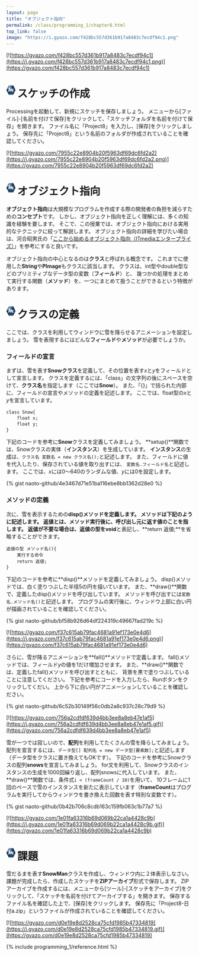 ```yaml
---
layout: page
title: "オブジェクト指向"
permalink: /class/programming_1/chapter8.html
top_link: false
image: "https://i.gyazo.com/f428bc557d361b917a8483c7ecdf94c1.png"
---
```


[![https://gyazo.com/f428bc557d361b917a8483c7ecdf94c1](https://i.gyazo.com/f428bc557d361b917a8483c7ecdf94c1.png)](https://gyazo.com/f428bc557d361b917a8483c7ecdf94c1)

# <img style="margin-right:5px;margin-bottom:7px" src="/favicon/favicon-25x25.png">スケッチの作成

Processingを起動して、新規にスケッチを保存しましょう。
メニューから[ファイル]-[名前を付けて保存]をクリックして、「スケッチフォルダを名前を付けて保存」を開きます。
ファイル名に「Project8」を入力し、[保存]をクリックしましょう。
保存先に「Project8」という名前のフォルダが作成されていることを確認してください。

[![https://gyazo.com/7955c22e8904b20f5963df69dc6fd2a2](https://i.gyazo.com/7955c22e8904b20f5963df69dc6fd2a2.png)](https://gyazo.com/7955c22e8904b20f5963df69dc6fd2a2)

# <img style="margin-right:5px;margin-bottom:7px" src="/favicon/favicon-25x25.png">オブジェクト指向

**オブジェクト指向**は大規模なプログラムを作成する際の開発者の負担を減らすための**コンセプト**です。
しかし、オブジェクト指向を正しく理解には、多くの知識を経験を要します。
そこで、この授業では、オブジェクト指向における実用的なテクニックに絞って解説します。
オブジェクト指向の詳細を学びたい場合は、河合昭男氏の「[ここから始めるオブジェクト指向（ITmediaエンタープライズ）](http://www.itmedia.co.jp/im/articles/0209/21/news001.html)」を参考にすると良いです。

オブジェクト指向の中心となるのは**クラス**と呼ばれる概念です。
これまでに使用した**String**や**PImage**もクラスに該当します。
クラスは、int型やdouble型などのプリミティブなデータ型の変数（**フィールド**）と、
幾つかの処理をまとめて実行する関数（**メソッド**）を、一つにまとめて扱うことができるという特徴があります。

# <img style="margin-right:5px;margin-bottom:7px" src="/favicon/favicon-25x25.png">クラスの定義

ここでは、クラスを利用してウィンドウに雪を降らせるアニメーションを設定しましょう。
雪を表現するにはどんな**フィールド**や**メソッド**が必要でしょうか。

### フィールドの宣言

まずは、雪を表す**Snowクラス**を定義して、その位置を表す*x*と*y*をフィールドとして宣言します。
クラスを定義するには、「class」の文字列の後にスペースを空けて、**クラス名**を指定します（ここでは**Snow**）。
また、「{}」で括られた内部に、フィールドの宣言やメソッドの定義を記述します。
ここでは、float型の*x*と*y*を宣言しています。

	class Snow{
        float x;
        float y;
	}

下記のコードを参考に**Snow**クラスを定義してみましょう。
**setup()**関数では、Snowクラスの実体（**インスタンス**）を生成しています。
**インスタンス**の生成は、`クラス名 変数名 = new クラス名();`と記述します。
また、フィールドに値を代入したり、保存されている値を取り出すには、
`変数名.フィールド名`と記述します。
ここでは、*x*には0～640のランダムな値、*y*には0を設定します。

<!--
	Snow snow = new Snow();
	snow.x = random(0, 640);
	snow.y = 0;
-->

{% gist naoto-github/4e3467d71e51ba116ebe8bb1362d28e0 %}

### メソッドの定義

次に、雪を表示するための**disp()**メソッドを定義します。
メソッドは下記のように記述します。
**返値**とは、メソッド実行後に、呼び出し元に返す値のことを指します。
返値が不要な場合は、返値の型を**void**と表記し、**return 返値;**を省略することができます。

	返値の型 メソッド名(){
        実行する命令
        return 返値;
    }

下記のコードを参考に**disp()**メソッドを定義してみましょう。
disp()メソッドでは、白く塗りつぶした半径5の円を描いています。
また、**draw()**関数で、定義したdisp()メソッドを呼び出しています。
メソッドを呼び出すには`変数名.メソッド名()`と記述します。
プログラムの実行後に、ウィンドウ上部に白い円が描画されていることを確認してください。

{% gist naoto-github/bf58b926d64df224319c49667fad219c %}

[![https://gyazo.com/f37c615ab79fac4681a91ef173e0e4d6](https://i.gyazo.com/f37c615ab79fac4681a91ef173e0e4d6.png)](https://gyazo.com/f37c615ab79fac4681a91ef173e0e4d6)

さらに、雪が降るアニメーションを**fall()**メソッドで定義します。
fall()メソッドでは、フィールド*y*の値を1だけ増加させます。
また、**draw()**関数では、定義したfall()メソッドを呼び出すとともに、
背景を黒で塗りつぶしていることに注意してください。
下記を参考にコードを入力したら、Runボタンをクリックしてくだい。
上から下に白い円がアニメーションしていることを確認しださい。

{% gist naoto-github/6c52b30149f56c0db2a8c937c28c79d9 %}

[![https://gyazo.com/756a2cdfdf639d4bb3ee8a8eb47e1af5](https://i.gyazo.com/756a2cdfdf639d4bb3ee8a8eb47e1af5.gif)](https://gyazo.com/756a2cdfdf639d4bb3ee8a8eb47e1af5)

雪が一つでは寂しいので、**配列**を利用してたくさんの雪を降らしてみましょう。
配列を宣言するには、`データ型[] 配列名 = new データ型[要素数];`と記述します（データ型をクラスに置き換えてもOKです）。
下記のコードを参考にSnowクラスの配列**snows**を宣言してみましょう。
for文を利用して、Snowクラスのインスタンスの生成を1000回繰り返し、配列snowsに代入しています。
また、**draw()**関数では、条件式`i < (frameCount / 10)`を用いて、
10フレームに1回のペースで雪のインスタンスを新たに表示しています（**frameCount**はプログラムを実行してからウィンドウを書き換えた回数を表す特別な変数です）。

{% gist naoto-github/0b42b706c8cdb163c159fb063c1b77a7 %}

[![https://gyazo.com/1e01fa63316b69d069b22ca1a4428c9b](https://i.gyazo.com/1e01fa63316b69d069b22ca1a4428c9b.gif)](https://gyazo.com/1e01fa63316b69d069b22ca1a4428c9b)

# <img style="margin-right:5px;margin-bottom:7px" src="/favicon/favicon-25x25.png">課題

雪だるまを表す**SnowMan**クラスを作成し、ウィンドウ内に２体表示しなさい。
課題が完成したら、作成したスケッチを**ZIPアーカイブ**形式で保存します。
ZIPアーカイブを作成するには、メニューから[ツール]-[スケッチをアーカイブ]をクリックして、「スケッチを名前を付けてアーカイブする」を開きます。
保存するファイル名を確認した上で、[保存]をクリックします。
保存先に「Project8-日付a.zip」というファイルが作成されていることを確認してください。

[![https://gyazo.com/d0e19e8d2528ca75cfd1985b47334819](https://i.gyazo.com/d0e19e8d2528ca75cfd1985b47334819.gif)](https://gyazo.com/d0e19e8d2528ca75cfd1985b47334819)

{% include programming_1/reference.html %}
